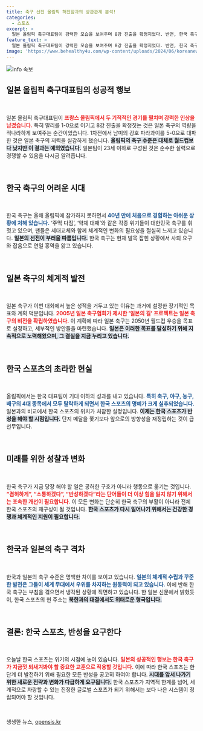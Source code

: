 ```yaml
---
title: 축구 선전 올림픽 허전함과의 상관관계 분석!
categories:
  - 스포츠
excerpt: >
  일본 올림픽 축구대표팀이 강력한 모습을 보여주며 8강 진출을 확정지었다. 반면, 한국 축구는 40년 만에 올림픽 탈락의 쓴맛을 경험하고 있다. 차갑게 식은 축구 팬의 분노와 실망, 그리고 한일 간의 뚜렷한 격차를 드러내며 한국 스포츠의 반성을 촉구하고 있다.
feature_text: >
  일본 올림픽 축구대표팀이 강력한 모습을 보여주며 8강 진출을 확정지었다. 반면, 한국 축구는 40년 만에 올림픽 탈락의 쓴맛을 경험하고 있다. 차갑게 식은 축구 팬의 분노와 실망, 그리고 한일 간의 뚜렷한 격차를 드러내며 한국 스포츠의 반성을 촉구하고 있다.
image: 'https://www.behealthy4u.com/wp-content/uploads/2024/06/koreanews.jpg'
---
```


<p><img src="https://www.behealthy4u.com/wp-content/uploads/2024/06/koreanews.jpg" alt="info 속보" /></p>

<h2 data-ke-size="size26">일본 올림픽 축구대표팀의 성공적 행보</h2>

<p data-ke-size="size16">&nbsp;</p>

<p>일본 올림픽 축구대표팀이 <b><span style="color: #ee2323;">프랑스 올림픽에서 두 기적적인 경기를 펼치며 강력한 인상을 남겼습니다.</span></b> 특히 말리를 1-0으로 이기고 8강 진출을 확정짓는 것은 일본 축구의 역량을 적나라하게 보여주는 순간이었습니다. 1차전에서 남미의 강호 파라과이를 5-0으로 대파한 것은 일본 축구의 저력을 실감하게 했습니다. <b><span style="background-color: #21538527;">올림픽의 축구 수준은 대체로 월드컵보다 낮지만 이 결과는 예외였습니다.</span></b> 일본팀이 23세 이하로 구성된 것은 순수한 실력으로 경쟁할 수 있음을 다시금 알려줍니다. </p>

<p data-ke-size="size16">&nbsp;</p>

<h2 data-ke-size="size26">한국 축구의 어려운 시대</h2>

<p data-ke-size="size16">&nbsp;</p>

<p>한국 축구는 올해 올림픽에 참가하지 못하면서 <b><span style="color: #1a5490;">40년 만에 처음으로 경험하는 아쉬운 상황에 처해 있습니다.</span></b> ‘주먹 다짐’, ‘약체 대패’와 같은 각종 위기들이 대한민국 축구를 휘젓고 있으며, 팬들은 세대교체와 함께 체계적인 변화의 필요성을 절실히 느끼고 있습니다. <b><span style="background-color: #21538527;">일본의 선전이 부러울 따름입니다.</span></b> 한국 축구는 현재 발목 잡힌 상황에서 사퇴 요구와 잡음으로 연일 홍역을 앓고 있습니다.</p>

<p data-ke-size="size16">&nbsp;</p>

<h2 data-ke-size="size26">일본 축구의 체계적 발전</h2>

<p data-ke-size="size16">&nbsp;</p>

<p>일본 축구가 이번 대회에서 높은 성적을 거두고 있는 이유는 과거에 설정한 장기적인 목표와 계획 덕분입니다. <b><span style="color: #ee2323;">2005년 일본 축구협회가 제시한 ‘일본의 길’ 프로젝트는 일본 축구의 비전을 확립하였습니다.</span></b> 이 계획에 따라 일본 축구는 2050년 월드컵 우승을 목표로 설정하고, 세부적인 방안들을 마련했습니다. <b><span style="background-color: #21538527;">일본은 이러한 목표를 달성하기 위해 지속적으로 노력해왔으며, 그 결실을 지금 누리고 있습니다.</span></b></p>

<p data-ke-size="size16">&nbsp;</p>

<h2 data-ke-size="size26">한국 스포츠의 초라한 현실</h2>

<p data-ke-size="size16">&nbsp;</p>

<p>올림픽에서는 한국 대표팀이 기대 이하의 성과를 내고 있습니다. <b><span style="color: #1a5490;">특히 축구, 야구, 농구, 배구의 4대 종목에서 모두 탈락하게 되면서 한국 스포츠의 명예가 크게 실추되었습니다.</span></b> 일본과의 비교에서 한국 스포츠의 위치가 처참한 실정입니다. <b><span style="background-color: #21538527;">이제는 한국 스포츠가 반성을 해야 할 시점입니다.</span></b> 단지 메달을 쫓기보다 앞으로의 방향성을 재정립하는 것이 급선무입니다.</p>

<p data-ke-size="size16">&nbsp;</p>

<h2 data-ke-size="size26">미래를 위한 성찰과 변화</h2>

<p data-ke-size="size16">&nbsp;</p>

<p>한국 축구가 지금 당장 해야 할 일은 공허한 구호가 아니라 행동으로 옮기는 것입니다. <b><span style="color: #ee2323;">“겸허하게”, “소통하겠다”, “반성하겠다”라는 단어들이 더 이상 힘을 잃지 않기 위해서는 조속한 개선이 필요합니다.</span></b> 이 모든 변화는 단순히 한국 축구의 부활이 아니라 전체 한국 스포츠의 재구성이 될 것입니다. <b><span style="background-color: #21538527;">한국 스포츠가 다시 일어나기 위해서는 건강한 경쟁과 체계적인 지원이 필요합니다.</span></b></p>

<p data-ke-size="size16">&nbsp;</p>

<h2 data-ke-size="size26">한국과 일본의 축구 격차</h2>

<p data-ke-size="size16">&nbsp;</p>

<p>한국과 일본의 축구 수준은 명백한 차이를 보이고 있습니다. <b><span style="color: #1a5490;">일본의 체계적 수립과 꾸준한 발전은 그들이 세계 무대에서 우위를 차지하는 원동력이 되고 있습니다.</span></b> 이에 반해 한국 축구는 부침을 겪으면서 냉각된 상황에 직면하고 있습니다. 한 일본 신문에서 밝혔듯이, 한국 스포츠의 현 주소는 <b><span style="background-color: #21538527;">북한과의 대결에서도 위태로운 형국입니다.</span></b></p>

<p data-ke-size="size16">&nbsp;</p>

<h2 data-ke-size="size26">결론: 한국 스포츠, 반성을 요구한다</h2>

<p data-ke-size="size16">&nbsp;</p>

<p>오늘날 한국 스포츠는 위기의 시점에 놓여 있습니다. <b><span style="color: #ee2323;">일본의 성공적인 행보는 한국 축구가 지금껏 되새겨봐야 할 중요한 교훈으로 작용할 것입니다.</span></b> 이에 따라 한국 스포츠는 한 단계 더 발전하기 위해 필요한 모든 반성을 공고히 하여야 합니다. <b><span style="background-color: #21538527;">시대를 앞서 나가기 위한 새로운 전략과 변화가 다급하게 요구됩니다.</span></b> 한국 스포츠가 지역적 한계를 넘어, 세계적으로 자랑할 수 있는 진정한 글로벌 스포츠가 되기 위해서는 보다 나은 시스템이 정립되어야 할 것입니다.</p>

<p data-ke-size="size16">&nbsp;</p>
생생한 뉴스, <a href="https://opensis.kr" rel="dofollow">opensis.kr</a>



